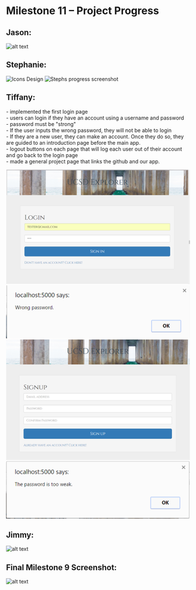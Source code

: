 <h1> Milestone 11 – Project Progress </h1>

<h2> Jason:  </h2>
<p> 
  
</p>

![alt text][jason_update]


<h2> Stephanie:  </h2>
<p> 
</p>

![Icons Design][steph_update] 
![Stephs progress screenshot][steph_update1]

<h2> Tiffany:  </h2>
<p> 
    - implemented the first login page </br>
    - users can login if they have an account using a username and password </br>
    - password must be "strong" </br>
    - If the user inputs the wrong password, they will not be able to login </br>
    - If they are a new user, they can make an account. Once they do so, they are guided to an introduction page before the main app. </br>
    - logout buttons on each page that will log each user out of their account and go back to the login page </br>
    - made a general project page that links the github and our app. </br>
</p>

![alt text][tiffany_update1]
![alt text][tiffany_update2]
![alt text][tiffany_update3]
![alt text][tiffany_update4]

<h2> Jimmy:  </h2>
<p>

</p>

![alt text][jimmy_update]



<h2> Final Milestone 9 Screenshot: </h2>

![alt text][final_update]

[jason_update]: ../images/milestone11/
[jimmy_update]: ../images/milestone11/
[steph_update]: ../images/milestone11/
[steph_update1]: ../images/milestone11/
[tiffany_update1]: ../images/milestone11/tiff_1.PNG "tiff update 1"
[tiffany_update2]: ../images/milestone11/tiff_2.PNG "tiff update 2"
[tiffany_update3]: ../images/milestone11/tiff_3.PNG "tiff update 3"
[tiffany_update4]: ../images/milestone11/tiff_4.PNG "tiff update 4"
[final_update]: ../images/milestone9/final.png "Final Screenshot"

